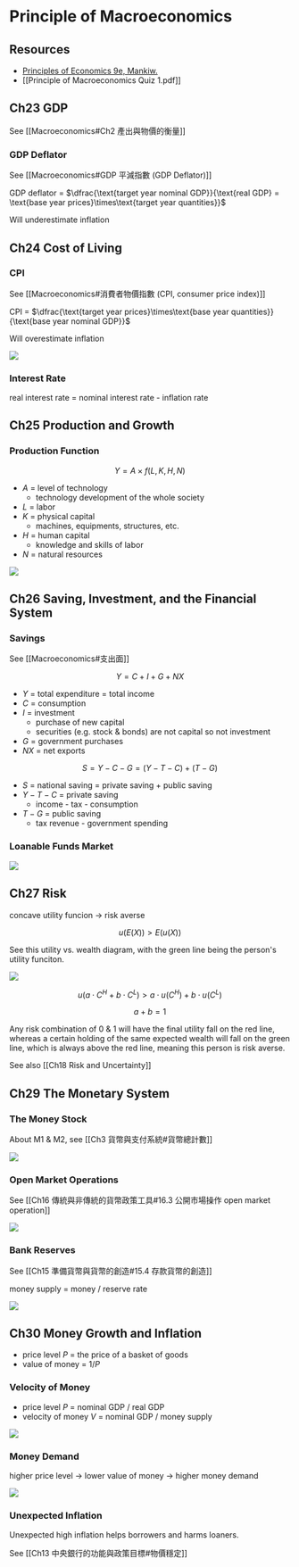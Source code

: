 # Principle of Macroeconomics

## Resources

- [Principles of Economics 9e, Mankiw.](https://libgen.is/book/index.php?md5=E4F408FE98ABD6329394D2C9C9DE877F)
- [[Principle of Macroeconomics Quiz 1.pdf]]

## Ch23 GDP

See [[Macroeconomics#Ch2 產出與物價的衡量]]

### GDP Deflator

See [[Macroeconomics#GDP 平減指數 (GDP Deflator)]]

GDP deflator = $\dfrac{\text{target year nominal GDP}}{\text{real GDP} = \text{base year prices}\times\text{target year quantities}}$

Will underestimate inflation

## Ch24 Cost of Living

### CPI

See [[Macroeconomics#消費者物價指數 (CPI, consumer price index)]]

CPI = $\dfrac{\text{target year prices}\times\text{base year quantities}}{\text{base year nominal GDP}}$

Will overestimate inflation

![](https://i.imgur.com/grwo2h9.png)

### Interest Rate

real interest rate = nominal interest rate - inflation rate

## Ch25 Production and Growth

### Production Function

$$Y=A\times f(L,K,H,N)$$

- $A$ = level of technology
	- technology development of the whole society
- $L$ = labor
- $K$ = physical capital
	- machines, equipments, structures, etc.
- $H$ = human capital
	- knowledge and skills of labor
- $N$ = natural resources

![](https://i.imgur.com/B1HKgEJ.png)

## Ch26 Saving, Investment, and the Financial System

### Savings

See [[Macroeconomics#支出面]]

$$Y = C + I + G + NX$$

- $Y$ = total expenditure = total income
- $C$ = consumption
- $I$ = investment
	- purchase of new capital
	- securities (e.g. stock & bonds) are not capital so not investment
- $G$ = government purchases
- $NX$ = net exports

$$S=Y-C-G=(Y-T-C)+(T-G)$$

- $S$ = national saving = private saving + public saving
- $Y-T-C$ = private saving
	- income - tax - consumption
- $T-G$ = public saving
	- tax revenue - government spending

### Loanable Funds Market

![](https://i.imgur.com/QVlNRcy.png)

## Ch27 Risk

concave utility funcion -> risk averse

$$u(E(X))>E(u(X))$$

See this utility vs. wealth diagram, with the green line being the person's utility funciton.

![](https://i.imgur.com/522fdp3.png)

$$u(a\cdot C^H+b\cdot C^L)>a\cdot u(C^H)+b\cdot u(C^L)$$

$$a+b=1$$

Any risk combination of 0 & 1 will have the final utility fall on the red line, whereas a certain holding of the same expected wealth will fall on the green line, which is always above the red line, meaning this person is risk averse.

See also [[Ch18 Risk and Uncertainty]]

## Ch29 The Monetary System

### The Money Stock

About M1 & M2, see [[Ch3 貨幣與支付系統#貨幣總計數]]

![](https://i.imgur.com/2UKdoox.png)

### Open Market Operations

See [[Ch16 傳統與非傳統的貨幣政策工具#16.3 公開市場操作 open market operation]]

![](https://i.imgur.com/ku6WHXc.png)

### Bank Reserves

See [[Ch15 準備貨幣與貨幣的創造#15.4 存款貨幣的創造]]

money supply = money / reserve rate

![](https://i.imgur.com/6o7qq18.png)

## Ch30 Money Growth and Inflation

- price level $P$ = the price of a basket of goods
- value of money = $1/P$

### Velocity of Money

- price level $P$ = nominal GDP / real GDP
- velocity of money $V$ = nominal GDP / money supply

![](https://i.imgur.com/Mo9bmrB.png)

### Money Demand

higher price level -> lower value of money -> higher money demand

![](https://i.imgur.com/qDVWzhQ.png)

### Unexpected Inflation

Unexpected high inflation helps borrowers and harms loaners.

See [[Ch13 中央銀行的功能與政策目標#物價穩定]]



